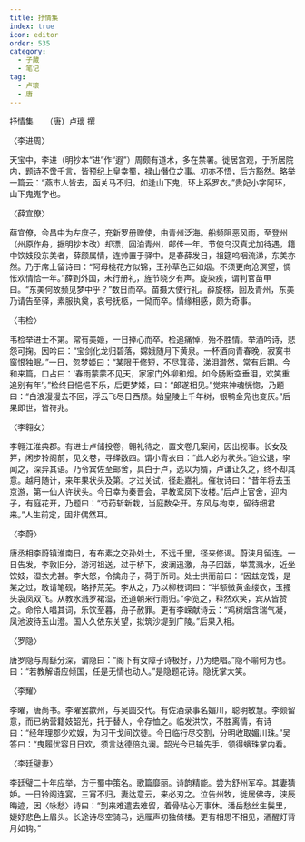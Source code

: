 ```yaml
---
title: 抒情集
index: true
icon: editor
order: 535
category:
  - 子藏
  - 笔记
tag:
  - 卢瓌
  - 唐
---
```


抒情集　　（唐）卢瓌 撰  

〈李进周〉  

天宝中，李进（明抄本“进”作“遐”）周颇有道术，多在禁署。徙居宫观，于所居院内，题诗不啻千言，皆预纪上皇幸蜀，禄山僭位之事。初亦不悟，后方豁然。略举一篇云：“燕市人皆去，函关马不归。如逢山下鬼，环上系罗衣。”贵妃小字阿环，山下鬼嵬字也。  

〈薛宜僚〉  

薛宜僚，会昌中为左庶子，充新罗册赠使，由青州泛海。船频阻恶风雨，至登州（州原作舟，据明抄本改）却漂，回泊青州，邮传一年。节使乌汉真尤加待遇，籍中饮妓段东美者，薛颇属情，连帅置于驿中。是春薛发日，祖筵呜咽流涕，东美亦然。乃于席上留诗曰：“阿母桃花方似锦，王孙草色正如烟。不须更向沧溟望，惆怅欢情恰一年。”薛到外国，未行册礼，旌节晓夕有声。旋染疾，谓判官苗甲曰。“东美何故频见梦中乎？”数日而卒。苗摄大使行礼。薛旋榇，回及青州，东美乃请告至驿，素服执奠，哀号抚柩，一恸而卒。情缘相感，颇为奇事。  

〈韦检〉  

韦检举进士不第。常有美姬，一日捧心而卒。检追痛悼，殆不胜情。举酒吟诗，悲怨可掬。因吟曰：“宝剑化龙归碧落，嫦娥随月下黄泉。一杯酒向青春晚，寂寞书窗恨独眠。”一日，忽梦姬曰：“某限于修短，不尽箕帚，涕泪潸然，常有后期。今和来篇，口占曰：‘春雨蒙蒙不见天，家家门外柳和烟。如今肠断空垂泪，欢笑重追别有年’。”检终日悒悒不乐，后更梦姬，曰：“郎遂相见。”觉来神魂恍惚，乃题曰：“白浪漫漫去不回，浮云飞尽日西颓。始皇陵上千年树，银鸭金凫也变灰。”后果即世，皆符兆。  

〈李翱女〉  

李翱江淮典郡。有进士卢储投卷，翱礼待之，置文卷几案间，因出视事。长女及笄，闲步铃阁前，见文卷，寻绎数四。谓小青衣曰：“此人必为状头。”迨公退，李闻之，深异其语。乃令宾佐至邮舍，具白于卢，选以为婿，卢谦让久之，终不却其意。越月随计，来年果状头及第。才过关试，径赴嘉礼。催妆诗曰：“昔年将去玉京游，第一仙人许状头。今日幸为秦晋会，早教鸾凤下妆楼。”后卢止官舍，迎内子，有庭花开，乃题曰：“芍药斩新栽，当庭数朵开。东风与拘束，留待细君来。”人生前定，固非偶然耳。  

〈李蔚〉  

唐丞相李蔚镇淮南日，有布素之交孙处士，不远千里，径来修谒。蔚浃月留连。一日告发，李敦旧分，游河祖送，过于桥下，波澜迅激，舟子回跋，举蒿溅水，近坐饮妓，湿衣尤甚。李大怒，令擒舟子，荷于所司。处士拱而前曰：“因兹宠饯，是某之过，敢请笔砚，略抒荒芜。李从之，乃以柳枝词曰：“半额微黄金缕衣，玉搔头袅凤双飞。从教水溅罗裙湿，还道朝来行雨归。”李览之，释然欢笑，宾从皆赞之。命伶人唱其词，乐饮至暮，舟子赦罪。更有李嵘献诗云：“鸡树烟含瑞气凝，凤池波待玉山澄。国人久依东关望，拟筑沙堤到广陵。”后果入相。  

〈罗隐〉  

唐罗隐与周繇分深，谓隐曰：“阁下有女障子诗极好，乃为绝唱。”隐不喻何为也。曰：“若教解语应倾国，任是无情也动人。”是隐题花诗。隐抚掌大笑。  

〈李耀〉  

李曜，唐尚书。李曜罢歙州，与吴圆交代。有佐酒录事名媚川，聪明敏慧。李颇留意，而已纳营籍妓韶光，托于替人，令存恤之。临发洪饮，不胜离情，有诗曰：“经年理郡少欢娱，为习干戈间饮徒。今日临行尽交割，分明收取媚川珠。”吴答曰：“曳履优容日日欢，须言达德倍丸澜。韶光今已输先手，领得蠙珠掌内看。  

〈李廷璧妻〉  

李廷璧二十年应举，方于蜀中策名。歌篇靡丽。诗韵精能。尝为舒州军卒。其妻猜妒。一日铃阁连宴，三宵不归，妻达意云，来必刃之。泣告州牧，徙居佛寺，浃辰晦迹，因〈咏愁〉诗曰：“到来难遣去难留，着骨粘心万事休。潘岳愁丝生鬓里，婕妤悲色上眉头。长途诗尽空骑马，远雁声初独倚楼。更有相思不相见，酒醒灯背月如钩。”  
